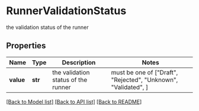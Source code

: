 # RunnerValidationStatus

the validation status of the runner

## Properties
Name | Type | Description | Notes
------------ | ------------- | ------------- | -------------
**value** | **str** | the validation status of the runner |  must be one of ["Draft", "Rejected", "Unknown", "Validated", ]

[[Back to Model list]](../README.md#documentation-for-models) [[Back to API list]](../README.md#documentation-for-api-endpoints) [[Back to README]](../README.md)


